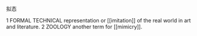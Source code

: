 拟态

1
FORMAL
TECHNICAL
representation or [[imitation]] of the real world in art and literature.
2
ZOOLOGY
another term for [[mimicry]].